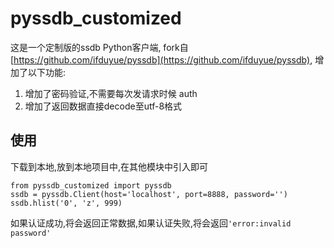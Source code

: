 pyssdb_customized
=================

这是一个定制版的ssdb Python客户端, fork自[https://github.com/ifduyue/pyssdb](https://github.com/ifduyue/pyssdb), 增加了以下功能:

1. 增加了密码验证,不需要每次发请求时候 auth
2. 增加了返回数据直接decode至utf-8格式

使用
---

下载到本地,放到本地项目中,在其他模块中引入即可

```
from pyssdb_customized import pyssdb
ssdb = pyssdb.Client(host='localhost', port=8888, password='')
ssdb.hlist('0', 'z', 999)
```

如果认证成功,将会返回正常数据,如果认证失败,将会返回`'error:invalid password'`

